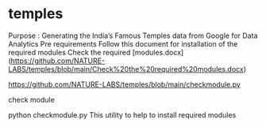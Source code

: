 # temples
Purpose : Generating the India’s Famous Temples data from Google for Data Analytics
Pre requirements
Follow this document for installation of the required modules
Check the required [modules.docx] (https://github.com/NATURE-LABS/temples/blob/main/Check%20the%20required%20modules.docx)

https://github.com/NATURE-LABS/temples/blob/main/checkmodule.py

check module

python checkmodule.py
This utility to help to install required modules
